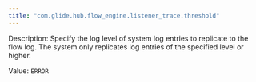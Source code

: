 ```yaml
---
title: "com.glide.hub.flow_engine.listener_trace.threshold"
---
```


Description: Specify the log level of system log entries to replicate to the flow log. The system only replicates log entries of the specified level or higher.

Value: `ERROR`